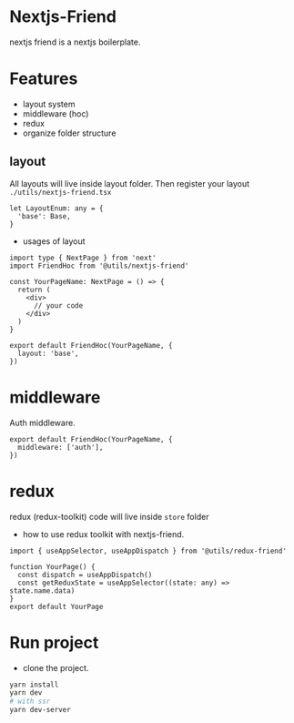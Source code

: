# Nextjs-Friend
nextjs friend is a nextjs boilerplate.

# Features
* layout system
* middleware (hoc)
* redux
* organize folder structure

## layout
All layouts will live inside layout folder. Then register your layout `./utils/nextjs-friend.tsx`

```tsx
let LayoutEnum: any = {
  'base': Base,
}
```

* usages of layout 

```tsx 
import type { NextPage } from 'next'
import FriendHoc from '@utils/nextjs-friend'

const YourPageName: NextPage = () => {
  return (
    <div>
      // your code 
    </div>
  )
}

export default FriendHoc(YourPageName, {
  layout: 'base',
})
```


# middleware

Auth middleware.

```tsx 
export default FriendHoc(YourPageName, {
  middleware: ['auth'],
})
```

# redux 

redux (redux-toolkit) code will live inside `store` folder

* how to use redux toolkit with nextjs-friend.

```tsx 
import { useAppSelector, useAppDispatch } from '@utils/redux-friend'

function YourPage() {
  const dispatch = useAppDispatch()
  const getReduxState = useAppSelector((state: any) => state.name.data)
}
export default YourPage
```

# Run project 

* clone the project.

```bash 
yarn install 
yarn dev
# with ssr
yarn dev-server
```